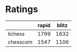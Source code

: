 # Ratings

|          | rapid | blitz |
|----------|-------|-------|
| lichess  | 1799 | 1632 |
| chesscom | 1547 | 1106 |
